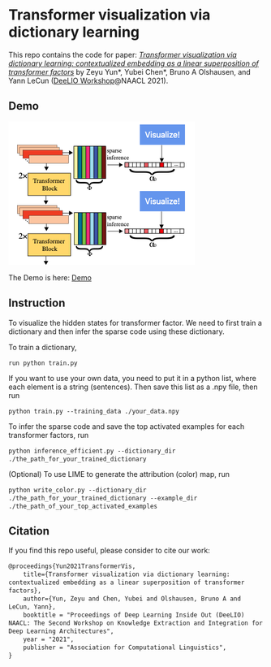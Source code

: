 # Transformer visualization via dictionary learning

This repo contains the code for paper: [<em>Transformer visualization via dictionary learning: contextualized embedding as a linear superposition of transformer factors</em>](https://arxiv.org/abs/2103.15949) by Zeyu Yun*, Yubei Chen*, Bruno A Olshausen, and Yann LeCun ([DeeLIO Workshop](https://sites.google.com/view/deelio-ws/)@NAACL 2021).

## Demo

![image](vis.png)

The Demo is here: [Demo](https://transformervis.github.io/transformervis/)

## Instruction

To visualize the hidden states for transformer factor. We need to first train a dictionary and then infer the sparse code using these dictionary.

To train a dictionary, 

```
run python train.py
```

If you want to use your own data, you need to put it in a python list, where each element is a string (sentences). Then save this list as a .npy file, then run

```
python train.py --training_data ./your_data.npy
```

To infer the sparse code and save the top activated examples for each transformer factors, run

```
python inference_efficient.py --dictionary_dir ./the_path_for_your_trained_dictionary
```

(Optional) To use LIME to generate the attribution (color) map, run 

```
python write_color.py --dictionary_dir ./the_path_for_your_trained_dictionary --example_dir ./the_path_of_your_top_activated_examples
```

## Citation

If you find this repo useful, please consider to cite our work:
```
@proceedings{Yun2021TransformerVis,
    title={Transformer visualization via dictionary learning: contextualized embedding as a linear superposition of transformer factors},
    author={Yun, Zeyu and Chen, Yubei and Olshausen, Bruno A and LeCun, Yann},
    booktitle = "Proceedings of Deep Learning Inside Out (DeeLIO) NAACL: The Second Workshop on Knowledge Extraction and Integration for Deep Learning Architectures",
    year = "2021",
    publisher = "Association for Computational Linguistics",
}
```


